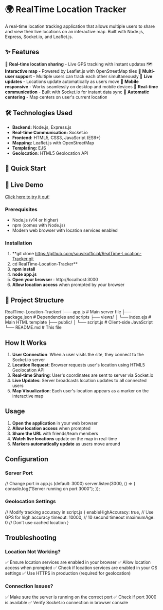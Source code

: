 # 🌍 RealTime Location Tracker

A real-time location tracking application that allows multiple users to share and view their live locations on an interactive map. Built with Node.js, Express, Socket.io, and Leaflet.js.

## ✨ Features

📍 **Real-time location sharing** - Live GPS tracking with instant updates
🗺️ **Interactive map** - Powered by Leaflet.js with OpenStreetMap tiles
👥 **Multi-user support** - Multiple users can track each other simultaneously
🔄 **Live updates** - Locations update automatically as users move
📱 **Mobile responsive** - Works seamlessly on desktop and mobile devices
🚀 **Real-time communication** - Built with Socket.io for instant data sync
🎯 **Automatic centering** - Map centers on user's current location

## 🛠️ Technologies Used

- **Backend:** Node.js, Express.js
- **Real-time Communication:** Socket.io
- **Frontend:** HTML5, CSS3, JavaScript (ES6+)
- **Mapping:** Leaflet.js with OpenStreetMap
- **Templating:** EJS
- **Geolocation:** HTML5 Geolocation API

## 🚀 **Quick Start**

## 🚀 Live Demo

[Click here to try it out!](https://realtime-location-tracker-qcds.onrender.com)


### Prerequisites

- Node.js (v14 or higher)
- npm (comes with Node.js)
- Modern web browser with location services enabled

### Installation

1. **git clone https://github.com/souvikofficial/RealTime-Location-Tracker.git
2.  cd RealTime-Location-Tracker**
3. **npm install**
4. **node app.js**
5. **Open your browser** : http://localhost:3000
6. **Allow location access** when prompted by your browser


## 📁 Project Structure

RealTime-Location-Tracker/
├── app.js # Main server file
├── package.json # Dependencies and scripts
├── views/
│ └── index.ejs # Main HTML template
├── public/
│ └── script.js # Client-side JavaScript
└── README.md # This file


## How It Works

1. **User Connection**: When a user visits the site, they connect to the Socket.io server
2. **Location Request**: Browser requests user's location using HTML5 Geolocation API
3. **Real-time Sharing**: User's coordinates are sent to server via Socket.io
4. **Live Updates**: Server broadcasts location updates to all connected users
5. **Map Visualization**: Each user's location appears as a marker on the interactive map

## Usage

1. **Open the application** in your web browser
2. **Allow location access** when prompted
3. **Share the URL** with friends/team members
4. **Watch live locations** update on the map in real-time
5. **Markers automatically update** as users move around

## Configuration

### Server Port
// Change port in app.js (default: 3000)
server.listen(3000, () => {
console.log("Server running on port 3000");
});

### Geolocation Settings
// Modify tracking accuracy in script.js
{
enableHighAccuracy: true, // Use GPS for high accuracy
timeout: 10000, // 10 second timeout
maximumAge: 0 // Don't use cached location
}

## Troubleshooting

### Location Not Working?
✅ Ensure location services are enabled in your browser
✅ Allow location access when prompted
✅ Check if location services are enabled in your OS settings
✅ Use HTTPS in production (required for geolocation)

### Connection Issues?
✅ Make sure the server is running on the correct port
✅ Check if port 3000 is available
✅ Verify Socket.io connection in browser console
